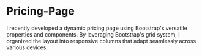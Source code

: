 # Pricing-Page
I recently developed a dynamic pricing page using Bootstrap's versatile properties and components. By leveraging Bootstrap's grid system, I organized the layout into responsive columns that adapt seamlessly across various devices. 

